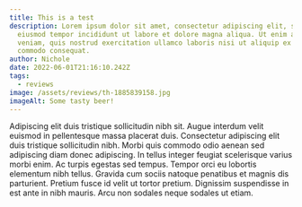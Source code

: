 ```yaml
---
title: This is a test
description: Lorem ipsum dolor sit amet, consectetur adipiscing elit, sed do
  eiusmod tempor incididunt ut labore et dolore magna aliqua. Ut enim ad minim
  veniam, quis nostrud exercitation ullamco laboris nisi ut aliquip ex ea
  commodo consequat.
author: Nichole
date: 2022-06-01T21:16:10.242Z
tags:
  - reviews
image: /assets/reviews/th-1885839158.jpg
imageAlt: Some tasty beer!
---
```

Adipiscing elit duis tristique sollicitudin nibh sit. Augue interdum velit euismod in pellentesque massa placerat duis. Consectetur adipiscing elit duis tristique sollicitudin nibh. Morbi quis commodo odio aenean sed adipiscing diam donec adipiscing. In tellus integer feugiat scelerisque varius morbi enim. Ac turpis egestas sed tempus. Tempor orci eu lobortis elementum nibh tellus. Gravida cum sociis natoque penatibus et magnis dis parturient. Pretium fusce id velit ut tortor pretium. Dignissim suspendisse in est ante in nibh mauris. Arcu non sodales neque sodales ut etiam.